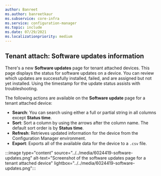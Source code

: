 ```yaml
---
author: Banreet
ms.author: banreetkaur
ms.subservice: core-infra
ms.service: configuration-manager
ms.topic: include
ms.date: 07/29/2021
ms.localizationpriority: medium
---
```


## <a name="bkmk_sum"></a> Tenant attach: Software updates information
<!--6024419-->
There's a new **Software updates** page for tenant attached devices. This page displays the status for software updates on a device. You can review which updates are successfully installed, failed, and are assigned but not yet installed. Using the timestamp for the update status assists with troubleshooting.

The following actions are available on the **Software update** page for a tenant attached device:

- **Search**: You can search using either a full or partial string in all columns except **Status time**.
- **Sort**: Sort a column by using the arrows after the column name. The default sort order is by **Status time**.
- **Refresh**: Retrieves updated information for the device from the Configuration Manager environment.
- **Export**: Exports all of the available data for the device to a `.csv` file.

:::image type="content" source="../../media/6024419-software-updates.png" alt-text="Screenshot of the software updates page for a tenant attached device" lightbox="../../media/6024419-software-updates.png":::
